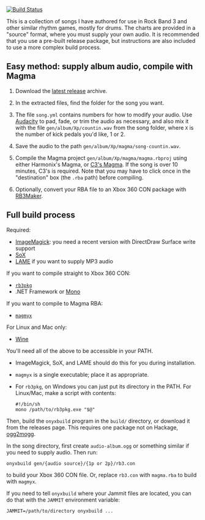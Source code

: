 [![Build Status](https://travis-ci.org/mtolly/onyxite-customs.svg?branch=master)](https://travis-ci.org/mtolly/onyxite-customs)

This is a collection of songs I have authored for use in Rock Band 3 and other
similar rhythm games, mostly for drums. The charts are provided in a "source"
format, where you must supply your own audio. It is recommended that you use a
pre-built release package, but instructions are also included to use a more
complex build process.

## Easy method: supply album audio, compile with Magma

  1. Download the [latest release][releases] archive.

[releases]: https://github.com/mtolly/onyxite-customs/releases

  2. In the extracted files, find the folder for the song you want.

  3. The file `song.yml` contains numbers for how to modify your audio.
    Use [Audacity][] to pad, fade, or trim the audio as necessary, and also mix
    it with the file `gen/album/Xp/countin.wav` from the song folder, where
    `X` is the number of kick pedals you'd like, 1 or 2.

[Audacity]: http://audacity.sourceforge.net/

  4. Save the audio to the path `gen/album/Xp/magma/song-countin.wav`.

  5. Compile the Magma project `gen/album/Xp/magma/magma.rbproj` using either
    Harmonix's Magma, or [C3's Magma][c3magma]. If the song is over 10 minutes,
    C3's is required. Note that you may have to click once in the
    "destination" box (the `.rba` path) before compiling.

[c3magma]: http://www.pksage.com/ccc/forums/viewtopic.php?f=12&t=381

  6. Optionally, convert your RBA file to an Xbox 360 CON package with
    [RB3Maker][].

[RB3Maker]: http://rockband.scorehero.com/forum/viewtopic.php?t=34542

## Full build process

Required:

  * [ImageMagick](http://www.imagemagick.org):
    you need a recent version with DirectDraw Surface write support
  * [SoX](http://sox.sourceforge.net/)
  * [LAME](http://lame.sourceforge.net/) if you want to supply MP3 audio

If you want to compile straight to Xbox 360 CON:

  * [`rb3pkg`](https://github.com/mtolly/rb3tools/releases/download/v0.1/rb3pkg_v0.1_dotnet.zip)
  * .NET Framework or [Mono](http://www.mono-project.com)

If you want to compile to Magma RBA:

  * [`magmyx`](https://github.com/mtolly/magmyx)

For Linux and Mac only:

  * [Wine](http://www.winehq.org)

You'll need all of the above to be accessible in your PATH.

  * ImageMagick, SoX, and LAME should do this for you during installation.
  * `magmyx` is a single executable; place it as appropriate.
  * For `rb3pkg`, on Windows you can just put its directory in the PATH.
    For Linux/Mac, make a script with contents:

        #!/bin/sh
        mono /path/to/rb3pkg.exe "$@"

Then, build the `onyxbuild` program in the `build/` directory, or download it
from the releases page. This requires one package not on Hackage,
[ogg2mogg](https://github.com/mtolly/rb3tools/tree/master/ogg2mogg).

In the song directory, first create `audio-album.ogg` or something similar if
you need to supply audio. Then run:

    onyxbuild gen/{audio source}/{1p or 2p}/rb3.con

to build your Xbox 360 CON file. Or, replace `rb3.con` with `magma.rba` to 
build with `magmyx`.

If you need to tell `onyxbuild` where your Jammit files are located, you can
do that with the `JAMMIT` environment variable:

    JAMMIT=/path/to/directory onyxbuild ...
